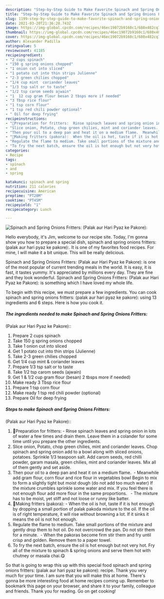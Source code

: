 ```yaml
---
description: "Step-by-Step Guide to Make Favorite Spinach and Spring Onions Fritters:  (Palak aur Hari Pyaz ke Pakore):"
title: "Step-by-Step Guide to Make Favorite Spinach and Spring Onions Fritters:  (Palak aur Hari Pyaz ke Pakore):"
slug: 1199-step-by-step-guide-to-make-favorite-spinach-and-spring-onions-fritters-palak-aur-hari-pyaz-ke-pakore
date: 2021-03-20T21:36:28.743Z
image: https://img-global.cpcdn.com/recipes/46ec19072b9160c1/680x482cq70/spinach-and-spring-onions-fritters-palak-aur-hari-pyaz-ke-pakore-recipe-main-photo.jpg
thumbnail: https://img-global.cpcdn.com/recipes/46ec19072b9160c1/680x482cq70/spinach-and-spring-onions-fritters-palak-aur-hari-pyaz-ke-pakore-recipe-main-photo.jpg
cover: https://img-global.cpcdn.com/recipes/46ec19072b9160c1/680x482cq70/spinach-and-spring-onions-fritters-palak-aur-hari-pyaz-ke-pakore-recipe-main-photo.jpg
author: Alexander Padilla
ratingvalue: 5
reviewcount: 41185
recipeingredient:
- "2 cups spinach"
- "150 g spring onions chopped"
- "1 onion cut into sliced"
- "1 potato cut into thin strips Julienne"
- "2-3 green chilies chopped"
- "1/4 cup mint  coriander leaves"
- "1/3 tsp salt or to taste"
- "1/2 tsp carom seeds ajwain"
- "1  12 cup gram flour besan 2 tbsps more if needed"
- "3 Tbsp rice flour"
- "1 tsp corn flour"
- "1 tsp red chili powder optional"
- " Oil for deep frying"
recipeinstructions:
- "🌻Preparation for fritters:  Rinse spinach leaves and spring onion in lots of water a few times and drain them. Leave them in a colander for some time until you prepare the other ingredients."
- "Slice onion, Potato, chop green chilies, mint and coriander leaves. Chop spinach and spring onion add to a bowl along with sliced onions, potatoes. Sprinkle 1/3 teaspoon salt. Add carom seeds, red chilli powder, garam masala, green chilies, mint and coriander leaves. Mix all of them gently and set aside."
- "Then pour oil to a deep pan and heat it on a medium flame.  Meanwhile add gram flour, corn flour and rice flour in vegetables bowl Begin to mix to form a slightly tight but moist dough (do not add too much water) If the mixture crumbles sprinkle some water and mix. If you feel there is not enough flour add more flour in the same proportions.   The mixture has to be moist, yet stiff and not loose or runny like batter."
- "🌻Making fritters (pakora):  When the oil is hot, taste if it is hot enough by dropping a small portion of palak pakoda mixture to the oil. If the oil is of right temperature, it will rise without browning a lot. If it sinks it means the oil is not hot enough."
- "Regulate the flame to medium. Take small portions of the mixture and gently drop them to hot oil. Do not overcrowd the pan. Do not stir them for a minute.  When the pakoras become firm stir them and fry until crisp and golden. Remove them to a paper towel."
- "To fry the next batch, ensure the oil is hot enough but not very hot. Fry all of the mixture to spinach &amp; spring onions and serve them hot with chutney or masala chai.😋"
categories:
- Recipe
tags:
- spinach
- and
- spring

katakunci: spinach and spring 
nutrition: 211 calories
recipecuisine: American
preptime: "PT20M"
cooktime: "PT45M"
recipeyield: "1"
recipecategory: Lunch

---
```



![Spinach and Spring Onions Fritters: 
(Palak aur Hari Pyaz ke Pakore):](https://img-global.cpcdn.com/recipes/46ec19072b9160c1/680x482cq70/spinach-and-spring-onions-fritters-palak-aur-hari-pyaz-ke-pakore-recipe-main-photo.jpg)

Hello everybody, it's Jim, welcome to our recipe site. Today, I'm gonna show you how to prepare a special dish, spinach and spring onions fritters: 
(palak aur hari pyaz ke pakore):. It is one of my favorites food recipes. For mine, I will make it a bit unique. This will be really delicious.



Spinach and Spring Onions Fritters: 
(Palak aur Hari Pyaz ke Pakore): is one of the most popular of current trending meals in the world. It is easy, it is fast, it tastes yummy. It's appreciated by millions every day. They are fine and they look wonderful. Spinach and Spring Onions Fritters: 
(Palak aur Hari Pyaz ke Pakore): is something which I have loved my whole life.


To begin with this recipe, we must prepare a few ingredients. You can cook spinach and spring onions fritters: 
(palak aur hari pyaz ke pakore): using 13 ingredients and 6 steps. Here is how you cook it.

<!--inarticleads1-->

##### The ingredients needed to make Spinach and Spring Onions Fritters: 
(Palak aur Hari Pyaz ke Pakore)::

1. Prepare 2 cups spinach
1. Take 150 g spring onions chopped
1. Take 1 onion cut into sliced
1. Get 1 potato cut into thin strips (Julienne)
1. Take 2-3 green chilies chopped
1. Get 1/4 cup mint &amp; coriander leaves
1. Prepare 1/3 tsp salt or to taste
1. Take 1/2 tsp carom seeds (ajwain)
1. Get 1 &amp; 1/2 cup gram flour (besan) 2 tbsps more if needed)
1. Make ready 3 Tbsp rice flour
1. Prepare 1 tsp corn flour
1. Make ready 1 tsp red chili powder (optional)
1. Prepare  Oil for deep frying




<!--inarticleads2-->

##### Steps to make Spinach and Spring Onions Fritters: 
(Palak aur Hari Pyaz ke Pakore)::

1. 🌻Preparation for fritters:  - Rinse spinach leaves and spring onion in lots of water a few times and drain them. Leave them in a colander for some time until you prepare the other ingredients.
1. Slice onion, Potato, chop green chilies, mint and coriander leaves. Chop spinach and spring onion add to a bowl along with sliced onions, potatoes. Sprinkle 1/3 teaspoon salt. Add carom seeds, red chilli powder, garam masala, green chilies, mint and coriander leaves. Mix all of them gently and set aside.
1. Then pour oil to a deep pan and heat it on a medium flame.  - Meanwhile add gram flour, corn flour and rice flour in vegetables bowl Begin to mix to form a slightly tight but moist dough (do not add too much water) If the mixture crumbles sprinkle some water and mix. If you feel there is not enough flour add more flour in the same proportions.   - The mixture has to be moist, yet stiff and not loose or runny like batter.
1. 🌻Making fritters (pakora):  - When the oil is hot, taste if it is hot enough by dropping a small portion of palak pakoda mixture to the oil. If the oil is of right temperature, it will rise without browning a lot. If it sinks it means the oil is not hot enough.
1. Regulate the flame to medium. Take small portions of the mixture and gently drop them to hot oil. Do not overcrowd the pan. Do not stir them for a minute.  - When the pakoras become firm stir them and fry until crisp and golden. Remove them to a paper towel.
1. To fry the next batch, ensure the oil is hot enough but not very hot. Fry all of the mixture to spinach &amp; spring onions and serve them hot with chutney or masala chai.😋




So that is going to wrap this up with this special food spinach and spring onions fritters: 
(palak aur hari pyaz ke pakore): recipe. Thank you very much for your time. I am sure that you will make this at home. There's gonna be more interesting food at home recipes coming up. Remember to bookmark this page on your browser, and share it to your family, colleague and friends. Thank you for reading. Go on get cooking!
